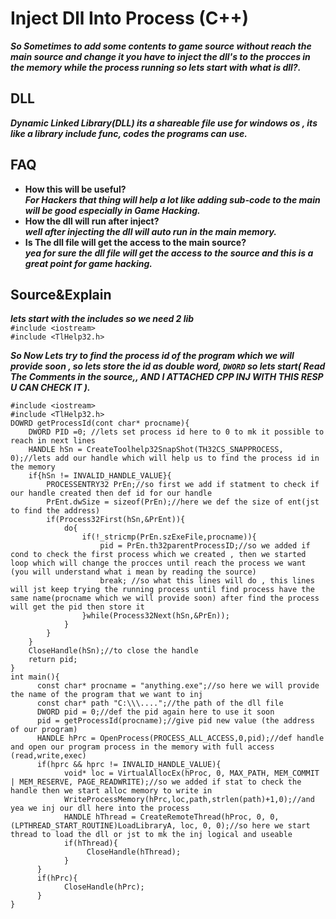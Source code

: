 # Inject Dll Into Process (C++)
***So Sometimes to add some contents to game source without reach the main source and change it you have to inject the dll's to the procces in the memory while the process running so lets start with what is dll?.***   
## DLL
***Dynamic Linked Library(DLL) its a shareable file use for windows os , its like a library include func, codes the programs can use.***   
## FAQ
- **How this will be useful?**    
***For Hackers that thing will help a lot like adding sub-code to the main will be good especially in Game Hacking.***
- **How the dll will run after inject?**     
***well after injecting  the dll will auto run in the main memory.***    
- **Is The dll file will get the access to the main source?**    
***yea for sure the dll file will get the access to the source and this is a great point for game hacking.***   
## Source&Explain
***lets start with the includes so we need 2 lib***    
``#include <iostream>``             
``#include <TlHelp32.h>``    
      
***So Now Lets try to find the process id of the program which we will provide soon , so lets store the id as double word, ``DWORD`` so lets start( Read The Comments in the source,, AND I ATTACHED CPP INJ WITH THIS RESP U CAN CHECK IT ).***
```
#include <iostream>             
#include <TlHelp32.h>
DOWRD getProcessId(cont char* procname){
    DWORD PID =0; //lets set process id here to 0 to mk it possible to reach in next lines
    HANDLE hSn = CreateToolhelp32SnapShot(TH32CS_SNAPPROCESS, 0);//lets add our handle which will help us to find the process id in the memory
    if{hSn != INVALID_HANDLE_VALUE}{
        PROCESSENTRY32 PrEn;//so first we add if statment to check if our handle created then def id for our handle
        PrEnt.dwSize = sizeof(PrEn);//here we def the size of ent(jst to find the address)
        if(Process32First(hSn,&PrEnt)){
            do{
                if(!_stricmp(PrEn.szExeFile,procname)){
                    pid = PrEn.th32parentProcessID;//so we added if cond to check the first process which we created , then we started loop which will change the procces until reach the process we want (you will understand what i mean by reading the source)
                    break; //so what this lines will do , this lines will jst keep trying the running process until find process have the same name(procname which we will provide soon) after find the process will get the pid then store it
                }while(Process32Next(hSn,&PrEn));
            }
        }
    }
    CloseHandle(hSn);//to close the handle
    return pid;
}
int main(){
      const char* procname = "anything.exe";//so here we will provide the name of the program that we want to inj
      const char* path "C:\\\....";//the path of the dll file
      DWORD pid = 0;//def the pid again here to use it soon
      pid = getProcessId(procname);//give pid new value (the address of our program)
      HANDLE hPrc = OpenProcess(PROCESS_ALL_ACCESS,0,pid);//def handle and open our program process in the memory with full access (read,write,exec) 
      if(hprc && hprc != INVALID_HANDLE_VALUE){
            void* loc = VirtualAllocEx(hProc, 0, MAX_PATH, MEM_COMMIT | MEM_RESERVE, PAGE_READWRITE);//so we added if stat to check the handle then we start alloc memory to write in
            WriteProcessMemory(hPrc,loc,path,strlen(path)+1,0);//and yea we inj our dll here into the process 
            HANDLE hThread = CreateRemoteThread(hProc, 0, 0, (LPTHREAD_START_ROUTINE)LoadLibraryA, loc, 0, 0);//so here we start thread to load the dll or jst to mk the inj logical and useable
            if(hThread){
                 CloseHandle(hThread);
            }
      }
      if(hPrc){
            CloseHandle(hPrc);
      }
}
